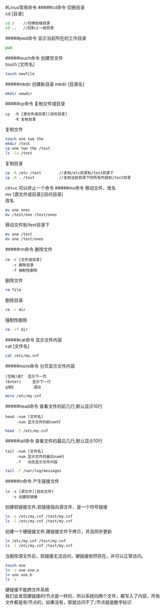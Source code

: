 #Linux常用命令
#####cd命令
切换目录 			
cd [目录]
```bash
cd /	//切换到根目录
cd ..	//回到上一级目录
```
#####pwd命令
显示当前所在的工作目录
```bash
pwd
```
#####touch命令
创建空文件			
touch [文件名]
```bash
touch newfile
```
#####mkdir
创建新目录
mkdir [目录名]
```bash
mkdir newdir
```
#####cp命令
复制文件或目录
```text
cp  -R [源文件或目录][目的目录]
 	-R 复制目录
```
复制文件
```bash
touch one two the
mkdir /test
cp one two the /test
ls -la /test
```
复制目录
```bash
cp -R /etc /test 		//复制/etc目录到/test目录下
cp -R . /test    		//复制当前目录下的所有内容到/test目录
```
ctrl+c 可以终止一个命令
#####mv命令
移动文件、改名			
mv [源文件或目录][目的目录] 			
改名
```bash
mv one ones
mv /test/one /test/ones
```
移动文件到/test目录下
```bash
mv one /test
mv one /test/ones
```
#####rm命令
删除文件
```text		
rm -r [文件或目录]
   -r 删除目录
   -f 强制性删除
```
删除文件
```bash
rm file
```
删除目录
```bash
rm -r dir
```
强制性删除
```bash
rm -rf dir
```
#####cat命令
显示文件内容			
cat [文件名]
```bash
cat /etc/my.cnf
```
#####more命令
分页显示文件内容
```text
(空格)或f	显示下一页
(Enter)		显示下一行
q或Q 		退出
```
```bash
more /etc/my.cnf
```
#####head命令
查看文件的前几行,默认显示10行
```text		
head -num [文件名]
     -num 显示文件的前num行
```
```bash
head -5 /etc/my.cnf
```
#####tail命令
查看文件的最后几行,默认显示10行		
```text
tail -num [文件名]
	 -num 显示文件的最后num行
	 -f   动态显示文件内容
```
```bash
tail -f /var/log/messages
```
#####ln命令
产生链接文件
```text
ln -s [源文件][目标文件]
   -s 创建软链接
```
创建软链接文件,软链接指向源文件，是一个符号链接
```bash
ln -s /etc/my.cnf /test/my.cnf
ls -l /etc/my.cnf /test/my.cnf
```
创建一个硬链接文件,硬链接文件于拷贝，并且同步更新
```bash
ln /etc/my.cnf /test/my.cnf
ls -l /etc/my.cnf /test/my.cnf
```
当删除源文件后，软链接无法访问，硬链接依然存在，并可以正常访问。
```bash
touch one
ln -s one one.a
ln one one.b
ls -i
```
硬链接不能跨文件系统			
我们会发现硬链接的i节点是一样的，所以系统向两个文件，都写入了内容，所有文件都是有i节点的，如果没有，那就访问不了,i节点就是数字标识

